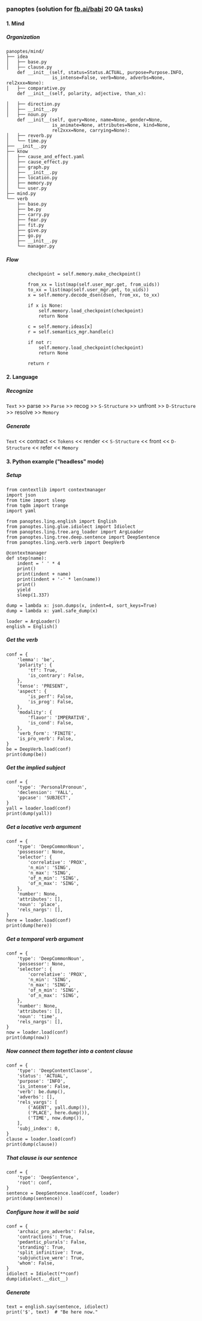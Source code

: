 ### panoptes (solution for [fb.ai/babi](https://fb.ai/babi) 20 QA tasks)

#### 1. Mind

##### Organization

```
panoptes/mind/
├── idea
│   ├── base.py
│   ├── clause.py
    def __init__(self, status=Status.ACTUAL, purpose=Purpose.INFO,
                 is_intense=False, verb=None, adverbs=None, rel2xxx=None):
│   ├── comparative.py
    def __init__(self, polarity, adjective, than_x):

│   ├── direction.py
│   ├── __init__.py
│   ├── noun.py
    def __init__(self, query=None, name=None, gender=None,
                 is_animate=None, attributes=None, kind=None,
                 rel2xxx=None, carrying=None):
│   ├── reverb.py
│   └── time.py
├── __init__.py
├── know
│   ├── cause_and_effect.yaml
│   ├── cause_effect.py
│   ├── graph.py
│   ├── __init__.py
│   ├── location.py
│   ├── memory.py
│   └── user.py
├── mind.py
└── verb
    ├── base.py
    ├── be.py
    ├── carry.py
    ├── fear.py
    ├── fit.py
    ├── give.py
    ├── go.py
    ├── __init__.py
    └── manager.py
```

##### Flow

```
        checkpoint = self.memory.make_checkpoint()

        from_xx = list(map(self.user_mgr.get, from_uids))
        to_xx = list(map(self.user_mgr.get, to_uids))
        x = self.memory.decode_dsen(dsen, from_xx, to_xx)

        if x is None:
            self.memory.load_checkpoint(checkpoint)
            return None

        c = self.memory.ideas[x]
        r = self.semantics_mgr.handle(c)

        if not r:
            self.memory.load_checkpoint(checkpoint)
            return None

        return r
```

#### 2. Language

##### Recognize

`Text` >> parse >> `Parse` >> recog >> `S-Structure` >> unfront >> `D-Structure` >> resolve >> `Memory`

##### Generate

`Text` << contract << `Tokens` << render << `S-Structure` << front << `D-Structure` << refer << `Memory`

#### 3. Python example ("headless" mode)

##### Setup

```
from contextlib import contextmanager
import json
from time import sleep
from tqdm import trange
import yaml

from panoptes.ling.english import English
from panoptes.ling.glue.idiolect import Idiolect
from panoptes.ling.tree.arg_loader import ArgLoader
from panoptes.ling.tree.deep.sentence import DeepSentence
from panoptes.ling.verb.verb import DeepVerb

@contextmanager
def step(name):
    indent = ' ' * 4
    print()
    print(indent + name)
    print(indent + '-' * len(name))
    print()
    yield
    sleep(1.337)

dump = lambda x: json.dumps(x, indent=4, sort_keys=True)
dump = lambda x: yaml.safe_dump(x) 

loader = ArgLoader()
english = English()
```

##### Get the verb
```
conf = {
    'lemma': 'be',
    'polarity': {
        'tf': True,
        'is_contrary': False,
    },
    'tense': 'PRESENT',
    'aspect': {
        'is_perf': False,
        'is_prog': False,
    },
    'modality': {
        'flavor': 'IMPERATIVE',
        'is_cond': False,
    },
    'verb_form': 'FINITE',
    'is_pro_verb': False,
}
be = DeepVerb.load(conf)
print(dump(be))
```

##### Get the implied subject
```
conf = {
    'type': 'PersonalPronoun',
    'declension': 'YALL',
    'ppcase': 'SUBJECT',
}
yall = loader.load(conf)
print(dump(yall))
```

##### Get a locative verb argument
```
conf = {
    'type': 'DeepCommonNoun',
    'possessor': None,
    'selector': {
        'correlative': 'PROX',
        'n_min': 'SING',
        'n_max': 'SING',
        'of_n_min': 'SING',
        'of_n_max': 'SING',
    },
    'number': None,
    'attributes': [],
    'noun': 'place',
    'rels_nargs': [],
}
here = loader.load(conf)
print(dump(here))
```

##### Get a temporal verb argument
```
conf = {
    'type': 'DeepCommonNoun',
    'possessor': None,
    'selector': {
        'correlative': 'PROX',
        'n_min': 'SING',
        'n_max': 'SING',
        'of_n_min': 'SING',
        'of_n_max': 'SING',
    },
    'number': None,
    'attributes': [],
    'noun': 'time',
    'rels_nargs': [],
}
now = loader.load(conf)
print(dump(now))
```

##### Now connect them together into a content clause
```
conf = {
    'type': 'DeepContentClause',
    'status': 'ACTUAL',
    'purpose': 'INFO',
    'is_intense': False,
    'verb': be.dump(),
    'adverbs': [],
    'rels_vargs': [
        ('AGENT', yall.dump()),
        ('PLACE', here.dump()),
        ('TIME', now.dump()),
    ],
    'subj_index': 0,
}
clause = loader.load(conf)
print(dump(clause))
```

##### That clause is our sentence
```
conf = {
    'type': 'DeepSentence',
    'root': conf,
}
sentence = DeepSentence.load(conf, loader)
print(dump(sentence))
```

##### Configure how it will be said
```
conf = {
    'archaic_pro_adverbs': False,
    'contractions': True,
    'pedantic_plurals': False,
    'stranding': True,
    'split_infinitive': True,
    'subjunctive_were': True,
    'whom': False,
}
idiolect = Idiolect(**conf)
dump(idiolect.__dict__)
```

##### Generate
```english = English()
text = english.say(sentence, idiolect)
print('$', text)  # "Be here now."
```
